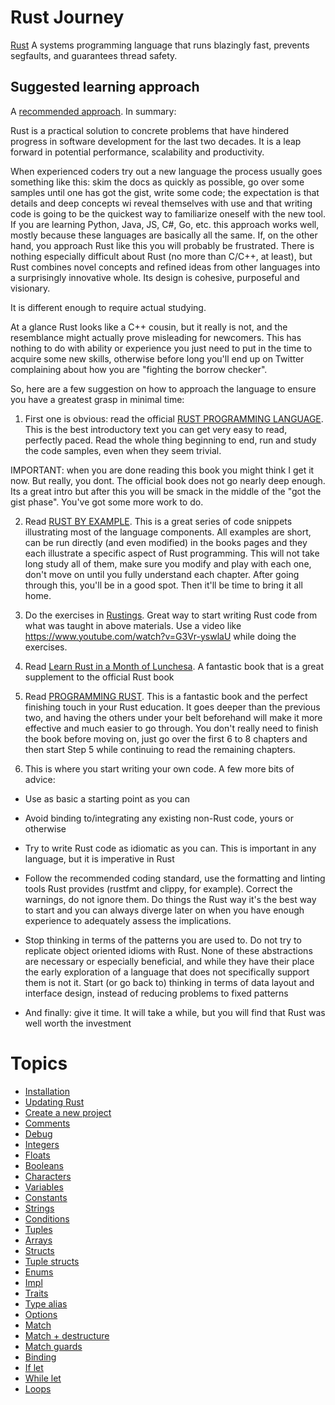 # Rust Journey

[Rust](https://www.rust-lang.org) A systems programming language that runs blazingly fast, prevents segfaults, and guarantees thread safety.

## Suggested learning approach

A [recommended approach](https://twitter.com/AndreaPessino/status/1042120425415700480). In summary:

Rust is a practical solution to concrete problems that have hindered progress in software development for the last two decades.
It is a leap forward in potential performance, scalability and productivity.

When experienced coders try out a new language the process usually goes something like this: skim the docs as quickly as possible,
go over some samples until one has got the gist, write some code; the expectation is that details and deep concepts wi
reveal themselves with use and that writing code is going to be the quickest way to familiarize oneself with the new tool.
If you are learning Python, Java, JS, C#, Go, etc. this approach works well, mostly because these languages are basically all
the same. If, on the other hand, you approach Rust like this you will probably be frustrated. There is nothing especially difficult
about Rust (no more than C/C++, at least), but Rust combines novel concepts and refined ideas from other languages into a surprisingly
innovative whole. Its design is cohesive, purposeful and visionary.

It is different enough to require actual studying.

At a glance Rust looks like a C++ cousin, but it really is not, and the resemblance might actually prove misleading for newcomers.
This has nothing to do with ability or experience you just need to put in the time to acquire some new skills, otherwise before long
you'll end up on Twitter complaining about how you are "fighting the borrow checker".

So, here are a few suggestion on how to approach the language to ensure you have a greatest grasp in minimal time:

1. First one is obvious: read the official [RUST PROGRAMMING LANGUAGE](https://doc.rust-lang.org/stable/book). This is the best introductory
text you can get very easy to read, perfectly paced. Read the whole thing beginning to end, run and study the code samples, even when
they seem trivial.

IMPORTANT: when you are done reading this book you might think I get it now. But really, you dont. The official book does not go
nearly deep enough. Its a great intro but after this you will be smack in the middle of the "got the gist phase". You've got some
more work to do.

2. Read [RUST BY EXAMPLE](https://doc.rust-lang.org/rust-by-example). This is a great series of code snippets illustrating
most of the language components. All examples are short, can be run directly (and even modified) in the books pages and they
each illustrate a specific aspect of Rust programming. This will not take long study all of them, make sure you modify and play
with each one, don't move on until you fully understand each chapter. After going through this, you'll be in a good spot. Then
it'll be time to bring it all home.

3. Do the exercises in [Rustings](https://github.com/rust-lang/rustlings). Great way to start writing Rust code from what was
taught in above materials. Use a video like https://www.youtube.com/watch?v=G3Vr-yswlaU while doing the exercises.

4. Read [Learn Rust in a Month of Lunchesa](https://www.manning.com/books/learn-rust-in-a-month-of-lunches). A fantastic book
that is a great supplement to the official Rust book

5. Read [PROGRAMMING RUST](https://www.amazon.com/Programming-Rust-Fast-Systems-Development-ebook).
This is a fantastic book and the perfect finishing touch in your Rust education. It goes deeper than the previous two,
and having the others under your belt beforehand will make it more effective and much easier to go through. You don't really
need to finish the book before moving on, just go over the first 6 to 8 chapters and then start Step 5 while continuing to
read the remaining chapters.

6. This is where you start writing your own code. A few more bits of advice:

- Use as basic a starting point as you can

- Avoid binding to/integrating any existing non-Rust code, yours or otherwise

- Try to write Rust code as idiomatic as you can. This is important in any language, but it is imperative in Rust

- Follow the recommended coding standard, use the formatting and linting tools Rust provides (rustfmt and clippy, for example). Correct
the warnings, do not ignore them. Do things the Rust way it's the best way to start and you can always diverge later on when you
have enough experience to adequately assess the implications.

- Stop thinking in terms of the patterns you are used to. Do not try to replicate object oriented idioms with Rust. None of
these abstractions are necessary or especially beneficial, and while they have their place the early exploration of a
language that does not specifically support them is not it. Start (or go back to) thinking in terms of data layout and
interface design, instead of reducing problems to fixed patterns

- And finally: give it time. It will take a while, but you will find that Rust was well worth the investment

# Topics

* [Installation](installation/index.md)
* [Updating Rust](updating-rust/index.md)
* [Create a new project](create-a-new-project/index.md)
* [Comments](comments/index.md)
* [Debug](debug/index.md)
* [Integers](integers/index.md)
* [Floats](floats/index.md)
* [Booleans](booleans/index.md)
* [Characters](characters/index.md)
* [Variables](variables/index.md)
* [Constants](constants/index.md)
* [Strings](strings/index.md)
* [Conditions](conditions/index.md)
* [Tuples](tuples/index.md)
* [Arrays](arrays/index.md)
* [Structs](structs/index.md)
* [Tuple structs](tuple-structs/index.md)
* [Enums](enums/index.md)
* [Impl](impl/index.md)
* [Traits](traits/index.md)
* [Type alias](type-alias/index.md)
* [Options](options/index.md)
* [Match](match/index.md)
* [Match + destructure](match-plus-destructure/index.md)
* [Match guards](match-guards/index.md)
* [Binding](binding/index.md)
* [If let](if-let/index.md)
* [While let](while-let/index.md)
* [Loops](loops/index.md)













